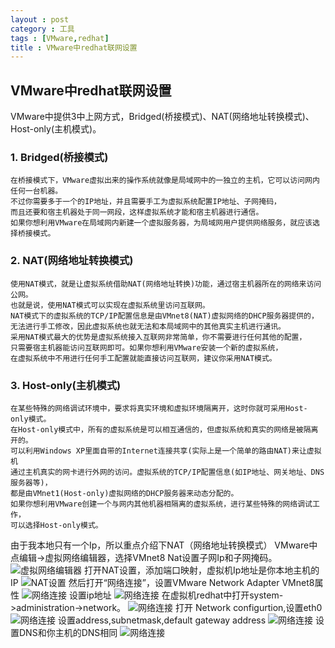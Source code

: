 ```yaml
---
layout : post
category : 工具
tags : [VMware,redhat]
title : VMware中redhat联网设置
---
```


## VMware中redhat联网设置 ##
VMware中提供3中上网方式，Bridged(桥接模式)、NAT(网络地址转换模式)、Host-only(主机模式)。

### 1. Bridged(桥接模式) ###
	在桥接模式下，VMware虚拟出来的操作系统就像是局域网中的一独立的主机，它可以访问网内任何一台机器。
	不过你需要多于一个的IP地址，并且需要手工为虚拟系统配置IP地址、子网掩码，
	而且还要和宿主机器处于同一网段，这样虚拟系统才能和宿主机器进行通信。
	如果你想利用VMware在局域网内新建一个虚拟服务器，为局域网用户提供网络服务，就应该选择桥接模式。
### 2. NAT(网络地址转换模式) ###
	使用NAT模式，就是让虚拟系统借助NAT(网络地址转换)功能，通过宿主机器所在的网络来访问公网。
	也就是说，使用NAT模式可以实现在虚拟系统里访问互联网。
	NAT模式下的虚拟系统的TCP/IP配置信息是由VMnet8(NAT)虚拟网络的DHCP服务器提供的，
	无法进行手工修改，因此虚拟系统也就无法和本局域网中的其他真实主机进行通讯。
	采用NAT模式最大的优势是虚拟系统接入互联网非常简单，你不需要进行任何其他的配置，
	只需要宿主机器能访问互联网即可。如果你想利用VMware安装一个新的虚拟系统，
	在虚拟系统中不用进行任何手工配置就能直接访问互联网，建议你采用NAT模式。
### 3. Host-only(主机模式) ###
	在某些特殊的网络调试环境中，要求将真实环境和虚拟环境隔离开，这时你就可采用Host-only模式。
	在Host-only模式中，所有的虚拟系统是可以相互通信的，但虚拟系统和真实的网络是被隔离开的。
	可以利用Windows XP里面自带的Internet连接共享(实际上是一个简单的路由NAT)来让虚拟机
	通过主机真实的网卡进行外网的访问。虚拟系统的TCP/IP配置信息(如IP地址、网关地址、DNS服务器等)，
	都是由VMnet1(Host-only)虚拟网络的DHCP服务器来动态分配的。  
	如果你想利用VMware创建一个与网内其他机器相隔离的虚拟系统，进行某些特殊的网络调试工作，
	可以选择Host-only模式。

由于我本地只有一个Ip，所以重点介绍下NAT（网络地址转换模式）
VMware中点编辑->虚拟网络编辑器，选择VMnet8 Nat设置子网Ip和子网掩码。
![虚拟网络编辑器](https://github.com/weihao1985/weihao1985.github.com/raw/master/_posts/VMware_redhat_network/11.JPG)
打开NAT设置，添加端口映射，虚拟机Ip地址是你本地主机的IP	
![NAT设置](https://github.com/weihao1985/weihao1985.github.com/raw/master/_posts/VMware_redhat_network/2.JPG)
然后打开“网络连接”，设置VMware Network Adapter VMnet8属性
![网络连接](https://github.com/weihao1985/weihao1985.github.com/raw/master/_posts/VMware_redhat_network/33.JPG)
设置ip地址
![网络连接](https://github.com/weihao1985/weihao1985.github.com/raw/master/_posts/VMware_redhat_network/44.JPG)
在虚拟机redhat中打开system->administration->network。
![网络连接](https://github.com/weihao1985/weihao1985.github.com/raw/master/_posts/VMware_redhat_network/55.JPG)
打开 Network configurtion,设置eth0
![网络连接](https://github.com/weihao1985/weihao1985.github.com/raw/master/_posts/VMware_redhat_network/66.JPG)
	设置address,subnetmask,default gateway address
![网络连接](https://github.com/weihao1985/weihao1985.github.com/raw/master/_posts/VMware_redhat_network/77.JPG)
    设置DNS和你主机的DNS相同
![网络连接](https://github.com/weihao1985/weihao1985.github.com/raw/master/_posts/VMware_redhat_network/8.JPG)
